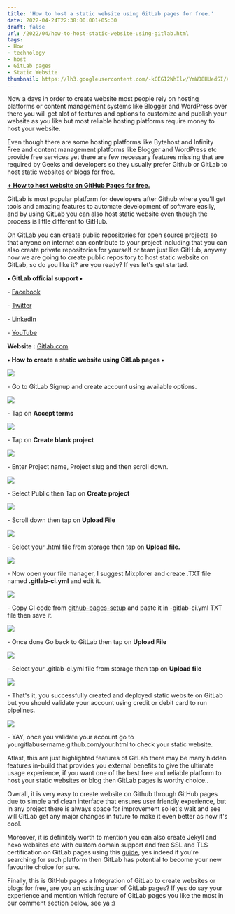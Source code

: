 ```yaml
---
title: 'How to host a static website using GitLab pages for free.'
date: 2022-04-24T22:38:00.001+05:30
draft: false
url: /2022/04/how-to-host-static-website-using-gitlab.html
tags: 
- How
- technology
- host
- GitLab pages
- Static Website
thumbnail: https://lh3.googleusercontent.com/-kCEGI2WhIlw/YmWD8HUedSI/AAAAAAAAKZA/_gtoSzxQmKY-T7gVfjf0FOVqrvH23FMVgCNcBGAsYHQ/s1600/1650820076606551-0.png
---
```


  

  

Now a days in order to create website most people rely on hosting platforms or content management systems like Blogger and WordPress over there you will get alot of features and options to customize and publish your website as you like but most reliable hosting platforms require money to host your website.

  

Even though there are some hosting platforms like Bytehost and Infinity Free and content management platforms like Blogger and WordPress etc provide free services yet there are few necessary features missing that are required by Geeks and developers so they usually prefer Github or GitLab to host static websites or blogs for free.

**[\+ How to host website on GitHub Pages for free.](https://www.techtracker.in/2022/04/how-to-host-website-on-github-pages-for.html)**

  

GitLab is most popular platform for developers after Github where you'll get tools and amazing features to automate development of software easily, and by using GitLab you can also host static website even though the process is little different to GitHub.

  

On GitLab you can create public repositories for open source projects so that anyone on internet can contribute to your project including that you can also create private repositories for yourself or team just like GitHub, anyway now we are going to create public repository to host static website on GitLab, so do you like it? are you ready? If yes let's get started.

  

**• GitLab official support •**

\- [Facebook](https://www.facebook.com/gitlab)

\- [Twitter](https://twitter.com/gitlab)

\- [LinkedIn](https://www.linkedin.com/company/gitlab-com)

\- [YouTube](https://www.youtube.com/channel/UCnMGQ8QHMAnVIsI3xJrihhg)

  

**Website :** [Gitlab.com](http://Gitlab.com)

  

**• How to create a static website using GitLab pages •**

 **![](https://lh3.googleusercontent.com/-ob19myStjS4/YmWD7CRLjxI/AAAAAAAAKY8/NcEyPKkeaQwNme3iR9GiIx4I2wWlv_XXgCNcBGAsYHQ/s1600/1650820071874335-1.png)** 

  

\- Go to GitLab Signup and create account using available options.

  

 ![](https://lh3.googleusercontent.com/-oln329dGQHE/YmWD56w7fgI/AAAAAAAAKY4/BX5NBOTRtSALKd8V1hSoAjmy0lA4V1UEwCNcBGAsYHQ/s1600/1650820066421615-2.png) 

  

\- Tap on **Accept terms**

 **![](https://lh3.googleusercontent.com/-BfgvjhO3vBg/YmWD4nr_bhI/AAAAAAAAKY0/jaBBWRXAE7QC8ijDVI51QmsEPzv9r-TXwCNcBGAsYHQ/s1600/1650820062502206-3.png)** 

\- Tap on **Create blank project**

 **![](https://lh3.googleusercontent.com/-XjQzYjKFEu4/YmWD3dV3q-I/AAAAAAAAKYw/RbcNFrWCBnoqjXmAEbA9OrXy_jd2XJtgQCNcBGAsYHQ/s1600/1650820057707714-4.png)** 

\- Enter Project name, Project slug and then scroll down.

  

 ![](https://lh3.googleusercontent.com/-QW4a2qcVyx4/YmWD2DJTorI/AAAAAAAAKYs/qeMjcFFYbnQ66hMbFFUCDSbDVkxT4fr0ACNcBGAsYHQ/s1600/1650820053030390-5.png) 

  

\- Select Public then Tap on **Create project**

 **![](https://lh3.googleusercontent.com/-kl1Ky-6oEfg/YmWD1O6jr2I/AAAAAAAAKYo/1yHHwwbHh5Mz8pQyVO4zCljSNnYVlHL7QCNcBGAsYHQ/s1600/1650820046054219-6.png)** 

\- Scroll down then tap on **Upload File**

 **![](https://lh3.googleusercontent.com/-1PMKbGYBqXI/YmWDzbVKSbI/AAAAAAAAKYk/AgLzZufASfwmvp7LimGDqvzJQoYhOv3YwCNcBGAsYHQ/s1600/1650820041906123-7.png)** 

\- Select your .html file from storage then tap on **Upload file.**

 **![](https://lh3.googleusercontent.com/-XOXSfUoVaCU/YmWDyUQkImI/AAAAAAAAKYg/wZh_v3NE3dYT0BFF4oEDhx7GKLrDhni6gCNcBGAsYHQ/s1600/1650820038422934-8.png)** 

\- Now open your file manager, I suggest Mixplorer and create .TXT file named **.gitlab-ci.yml** and edit it.

  

 ![](https://lh3.googleusercontent.com/--OA8TqoG574/YmWDxfnbS_I/AAAAAAAAKYc/OanH9WueJ9ITBE2rzNbGWu8AcVFTJM9PgCNcBGAsYHQ/s1600/1650820034607698-9.png) 

  

\- Copy CI code from [github-pages-setup](https://about.gitlab.com/blog/2016/04/07/gitlab-pages-setup/) and paste it in -gitlab-ci.yml TXT file then save it.

  

 ![](https://lh3.googleusercontent.com/-KT_9y2gUWrg/YmWDwUreu_I/AAAAAAAAKYY/foCPv4XTEJEvlQ1-O9rkh-py1RhKc89EACNcBGAsYHQ/s1600/1650820029486804-10.png) 

  

\- Once done Go back to GitLab then tap on **Upload File**

 **![](https://lh3.googleusercontent.com/-GWiqEh--mIE/YmWDvVL4QJI/AAAAAAAAKYU/2jl_y_0FoVMnDrrfHoX4Gfjy6Q1uRWMkQCNcBGAsYHQ/s1600/1650820025557144-11.png)** 

\- Select your .gitlab-ci.yml file from storage then tap on **Upload file**

 **![](https://lh3.googleusercontent.com/-SevS911t_T4/YmWDuEsH3aI/AAAAAAAAKYQ/hh9uzpw2RiwQAIjV0lsnc_Y0aWStIrydACNcBGAsYHQ/s1600/1650820016721126-12.png)** 

\- That's it, you successfully created and deployed static website on GitLab but you should validate your account using credit or debit card to run pipelines.

  

 ![](https://lh3.googleusercontent.com/-A08dTFOD1oU/YmWDrwdTlwI/AAAAAAAAKYM/QuBC6rWaiSstOlmnkBVUw2fvFRz3Z_-zgCNcBGAsYHQ/s1600/1650820012257192-13.png) 

  

\- YAY, once you validate your account go to yourgitlabusername.github.com/your.html to check your static website.

  

Atlast, this are just highlighted features of GitLab there may be many hidden features in-build that provides you external benefits to give the ultimate usage experience, if you want one of the best free and reliable platform to host your static websites or blog then GitLab pages is worthy choice..

  

  

Overall, it is very easy to create website on Github through GitHub pages due to simple and clean interface that ensures user friendly experience, but in any project there is always space for improvement so let's wait and see will GitLab get any major changes in future to make it even better as now it's cool.

  

Moreover, it is definitely worth to mention you can also create Jekyll and hexo websites etc with custom domain support and free SSL and TLS certification on GitLab pages using this [guide](https://about.gitlab.com/blog/2016/04/07/gitlab-pages-setup/), yes indeed if you're searching for such platform then GitLab has potential to become your new favourite choice for sure.

  

Finally, this is GitHub pages a Integration of GitLab to create websites or blogs for free, are you an existing user of GitLab pages? If yes do say your experience and mention which feature of GitLab pages you like the most in our comment section below, see ya :)